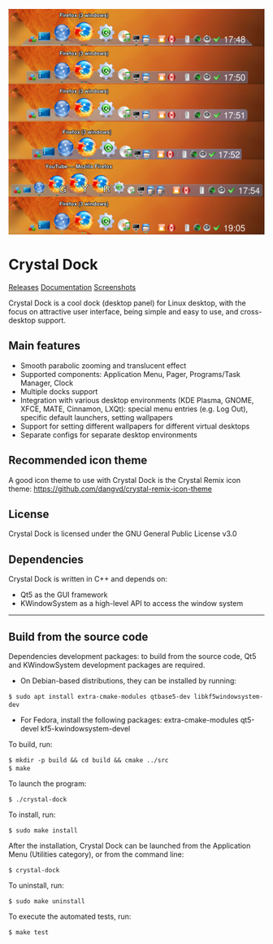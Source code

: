 ![Crystal Dock](https://github.com/dangvd/crystal-dock/raw/main/images/crystal-dock.jpg)

# Crystal Dock

[Releases](https://github.com/dangvd/crystal-dock/releases)
[Documentation](https://github.com/dangvd/crystal-dock/wiki/Documentation)
[Screenshots](https://github.com/dangvd/crystal-dock/wiki/Screenshots)

Crystal Dock is a cool dock (desktop panel) for Linux desktop, with the focus on attractive user interface, being simple and easy to use, and cross-desktop support.

## Main features

- Smooth parabolic zooming and translucent effect
- Supported components: Application Menu, Pager, Programs/Task Manager, Clock
- Multiple docks support
- Integration with various desktop environments (KDE Plasma, GNOME, XFCE, MATE, Cinnamon, LXQt): special menu entries (e.g. Log Out), specific default launchers, setting wallpapers
- Support for setting different wallpapers for different virtual desktops
- Separate configs for separate desktop environments

## Recommended icon theme

A good icon theme to use with Crystal Dock is the Crystal Remix icon theme: https://github.com/dangvd/crystal-remix-icon-theme

## License

Crystal Dock is licensed under the GNU General Public License v3.0

## Dependencies

Crystal Dock is written in C++ and depends on:
- Qt5 as the GUI framework
- KWindowSystem as a high-level API to access the window system

---

## Build from the source code

Dependencies development packages: to build from the source code, Qt5 and KWindowSystem development packages are required.
- On Debian-based distributions, they can be installed by running:
```
$ sudo apt install extra-cmake-modules qtbase5-dev libkf5windowsystem-dev
```
- For Fedora, install the following packages: extra-cmake-modules qt5-devel kf5-kwindowsystem-devel

To build, run:
```
$ mkdir -p build && cd build && cmake ../src
$ make
```

To launch the program:
```
$ ./crystal-dock
```

To install, run:
```
$ sudo make install
```

After the installation, Crystal Dock can be launched from the Application Menu (Utilities category), or from the command line:
```
$ crystal-dock
```

To uninstall, run:
```
$ sudo make uninstall
```

To execute the automated tests, run:
```
$ make test
```

